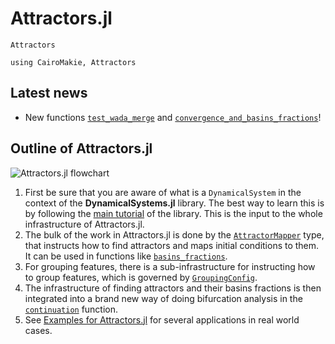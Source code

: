 # Attractors.jl

```@docs
Attractors
```

```@setup MAIN
using CairoMakie, Attractors
```

## Latest news

- New functions [`test_wada_merge`](@ref) and [`convergence_and_basins_fractions`](@ref)!

## Outline of Attractors.jl

![Attractors.jl flowchart](https://github.com/JuliaDynamics/JuliaDynamics/blob/master/videos/attractors/attractorsjl_overview.png?raw=true)


1. First be sure that you are aware of what is a `DynamicalSystem` in the context of the **DynamicalSystems.jl** library. The best way to learn this is by following the [main tutorial](https://juliadynamics.github.io/DynamicalSystemsDocs.jl/dynamicalsystems/dev/tutorial/) of the library. This is the input to the whole infrastructure of Attractors.jl.
2. The bulk of the work in Attractors.jl is done by the [`AttractorMapper`](@ref) type, that instructs how to find attractors and maps initial conditions to them. It can be used in functions like [`basins_fractions`](@ref).
3. For grouping features, there is a sub-infrastructure for instructing how to group features, which is governed by [`GroupingConfig`](@ref).
4. The infrastructure of finding attractors and their basins fractions is then integrated into a brand new way of doing bifurcation analysis in the [`continuation`](@ref) function.
5. See [Examples for Attractors.jl](@ref) for several applications in real world cases.
